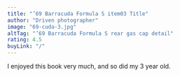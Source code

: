 ```yaml
---
title: "’69 Barracuda Formula S item03 Title"
author: "Driven photographer"
image: "69-cuda-3.jpg"
altTag: "’69 Barracuda Formula S rear gas cap detail"
rating: 4.5
buyLink: "/"
---
```


I enjoyed this book very much, and so did my 3 year old.